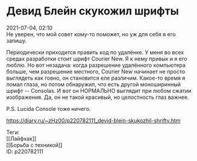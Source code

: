 Девид Блейн скукожил шрифты
============================

   
 2021-07-04, 02:10   
  Не уверен, что мой совет кому-то поможет, но уж для себя я его запишу.   
   
 Периодически приходится править код по удалёнке. У меня во всех средах разработки стоит шрифт Courier New. Я к нему привык и я его люблю. Но вот незадача: когда разрешение удалённого компьютера больше, чем разрешение местного, Courier New начинает не просто выглядеть как говно, он становится еле различим. Какое-то время я ломал глаза, но потом обнаружил, что есть другой моноширинный шрифт -- Consolas. И вот он НОРМАЛЬНО выглядит при любом сжатии изображения. Да, он не такой красивый, но целостность глаз важнее.   
   
 P.S. Lucida Console тоже ничего.   
    
 <https://diary.ru/~zHz00/p220782111_devid-blejn-skukozhil-shrifty.htm>   
   
 Теги:   
 [[Лайфхак]]   
 [[Борьба с техникой]]   
 ID: p220782111